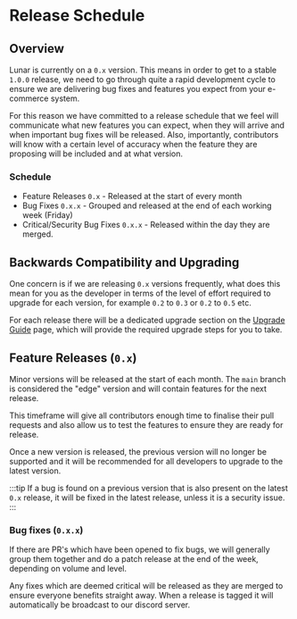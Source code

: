 # Release Schedule

## Overview

Lunar is currently on a `0.x` version. This means in order to get to a stable `1.0.0` release, we need to go through quite a rapid development cycle to ensure we are delivering bug fixes and features you expect from your e-commerce system.

For this reason we have committed to a release schedule that we feel will communicate what new features you can expect, when they will arrive and when important bug fixes will be released. Also, importantly, contributors will know with a certain level of accuracy when the feature they are proposing will be included and at what version.

### Schedule

- Feature Releases `0.x` - Released at the start of every month
- Bug Fixes `0.x.x` - Grouped and released at the end of each working week (Friday)
- Critical/Security Bug Fixes `0.x.x` - Released within the day they are merged.

## Backwards Compatibility and Upgrading

One concern is if we are releasing `0.x` versions frequently, what does this mean for you as the developer in terms of the level of effort required to upgrade for each version, for example `0.2` to `0.3` or `0.2` to `0.5` etc.

For each release there will be a dedicated upgrade section on the [Upgrade Guide](/core/upgrading) page, which will provide the required upgrade steps for you to take.

## Feature Releases (`0.x`)

Minor versions will be released at the start of each month. The `main` branch is considered the "edge" version and will contain features for the next release.

This timeframe will give all contributors enough time to finalise their pull requests and also allow us to test the features to ensure they are ready for release.

Once a new version is released, the previous version will no longer be supported and it will be recommended for all developers to upgrade to the latest version.

:::tip 
If a bug is found on a previous version that is also present on the latest `0.x` release, it will be fixed in the latest release, unless it is a security issue.
:::

### Bug fixes (`0.x.x`)

If there are PR's which have been opened to fix bugs, we will generally group them together and do a patch release at the end of the week, depending on volume and level.

Any fixes which are deemed critical will be released as they are merged to ensure everyone benefits straight away. When a release is tagged it will automatically be broadcast to our discord server.
